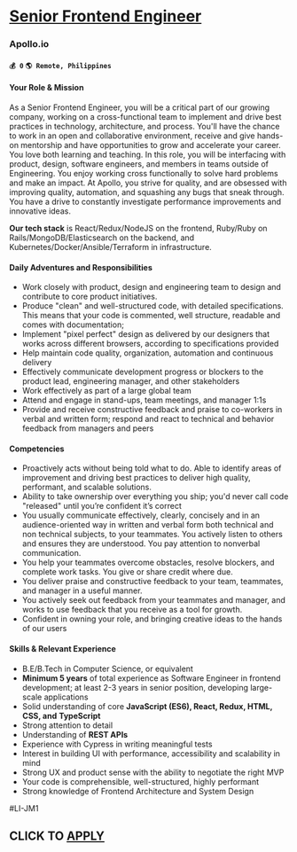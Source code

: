 # [Senior Frontend Engineer](https://www.remotewlb.com/apply/senior-frontend-engineer-131537)  
### Apollo.io  
#### `💰 0` `🌎 Remote, Philippines`  

#### Your Role & Mission

As a Senior Frontend Engineer, you will be a critical part of our growing company, working on a cross-functional team to implement and drive best practices in technology, architecture, and process. You'll have the chance to work in an open and collaborative environment, receive and give hands-on mentorship and have opportunities to grow and accelerate your career. You love both learning and teaching. In this role, you will be interfacing with product, design, software engineers, and members in teams outside of Engineering. You enjoy working cross functionally to solve hard problems and make an impact. At Apollo, you strive for quality, and are obsessed with improving quality, automation, and squashing any bugs that sneak through. You have a drive to constantly investigate performance improvements and innovative ideas.

**Our tech stack** is React/Redux/NodeJS on the frontend, Ruby/Ruby on Rails/MongoDB/Elasticsearch on the backend, and Kubernetes/Docker/Ansible/Terraform in infrastructure.

#### Daily Adventures and Responsibilities

  * Work closely with product, design and engineering team to design and contribute to core product initiatives.
  * Produce "clean" and well-structured code, with detailed specifications. This means that your code is commented, well structure, readable and comes with documentation;
  * Implement "pixel perfect" design as delivered by our designers that works across different browsers, according to specifications provided
  * Help maintain code quality, organization, automation and continuous delivery
  * Effectively communicate development progress or blockers to the product lead, engineering manager, and other stakeholders
  * Work effectively as part of a large global team
  * Attend and engage in stand-ups, team meetings, and manager 1:1s
  * Provide and receive constructive feedback and praise to co-workers in verbal and written form; respond and react to technical and behavior feedback from managers and peers

#### Competencies

  * Proactively acts without being told what to do. Able to identify areas of improvement and driving best practices to deliver high quality, performant, and scalable solutions.
  * Ability to take ownership over everything you ship; you'd never call code "released" until you’re confident it’s correct
  * You usually communicate effectively, clearly, concisely and in an audience-oriented way in written and verbal form both technical and non technical subjects, to your teammates. You actively listen to others and ensures they are understood. You pay attention to nonverbal communication.
  * You help your teammates overcome obstacles, resolve blockers, and complete work tasks. You give or share credit where due.
  * You deliver praise and constructive feedback to your team, teammates, and manager in a useful manner.
  * You actively seek out feedback from your teammates and manager, and works to use feedback that you receive as a tool for growth.
  * Confident in owning your role, and bringing creative ideas to the hands of our users

#### **Skills & Relevant Experience**

  * B.E/B.Tech in Computer Science, or equivalent
  * **Minimum 5 years** of total experience as Software Engineer in frontend development; at least 2-3 years in senior position, developing large-scale applications
  * Solid understanding of core **JavaScript (ES6), React, Redux, HTML, CSS, and** **TypeScript**
  * Strong attention to detail
  * Understanding of **REST APIs**
  * Experience with Cypress in writing meaningful tests
  * Interest in building UI with performance, accessibility and scalability in mind
  * Strong UX and product sense with the ability to negotiate the right MVP
  * Your code is comprehensible, well-structured, highly performant
  * Strong knowledge of Frontend Architecture and System Design

#LI-JM1

  
## CLICK TO [APPLY](https://www.remotewlb.com/apply/senior-frontend-engineer-131537)

